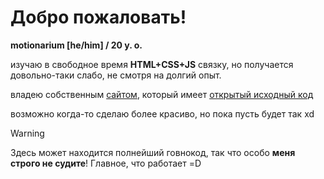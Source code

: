 # Добро пожаловать!
**motionarium [he/him] / 20 y. o.**

изучаю в свободное время **HTML+CSS+JS** связку, но получается довольно-таки слабо, не смотря на долгий опыт.

владею собственным [сайтом](https://motionarium.top), который имеет [открытый исходный код](https://github.com/motionarium/motionarium.github.io)

возможно когда-то сделаю более красиво, но пока пусть будет так xd

> [!WARNING]
> Здесь может находится полнейший говнокод, так что особо **меня строго не судите**! Главное, что работает =D
